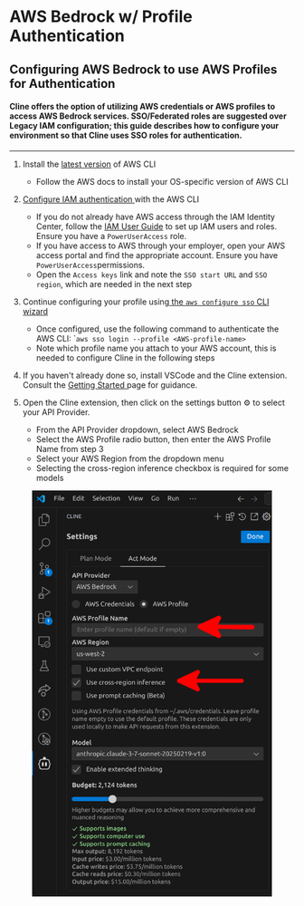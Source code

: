 # AWS Bedrock w/ Profile Authentication

## Configuring AWS Bedrock to use AWS Profiles for Authentication

#### Cline offers the option of utilizing AWS credentials or AWS profiles to access AWS Bedrock services. SSO/Federated roles are suggested over Legacy IAM configuration; this guide describes how to configure your environment so that Cline uses SSO roles for authentication.

***



1. Install the [latest version](https://docs.aws.amazon.com/cli/latest/userguide/getting-started-install.html) of AWS CLI
   * Follow the AWS docs to install your OS-specific version of AWS CLI
2. [Configure IAM authentication ](https://docs.aws.amazon.com/cli/latest/userguide/cli-configure-sso.html)with the AWS CLI
   * If you do not already have AWS access through the IAM Identity Center, follow the [IAM User Guide](https://docs.aws.amazon.com/singlesignon/latest/userguide/getting-started.html) to set up IAM users and roles. Ensure you have a `PowerUserAccess` role.
   * If you have access to AWS through your employer, open your AWS access portal and find the appropriate account. Ensure you have `PowerUserAccess`permissions.
   * Open the  `Access keys` link and note the `SSO start URL` and `SSO region`, which are needed in the next step
3. Continue configuring your profile using[ the `aws configure sso` CLI wizard](https://docs.aws.amazon.com/cli/latest/userguide/cli-configure-sso.html#cli-configure-sso-configure)
   * Once configured, use the following command to authenticate the AWS  CLI: \``aws sso login --profile <AWS-profile-name>`&#x20;
   * Note which profile name you attach to your  AWS account, this is needed to configure Cline in the following steps
4. If you haven't already done so, install VSCode and the Cline extension. Consult the [Getting Started ](broken-reference)page for guidance.&#x20;
5.  Open the Cline extension, then click on the settings button ⚙️ to select your API Provider.

    * From the API Provider dropdown, select AWS Bedrock
    * Select the AWS Profile radio button, then enter the AWS Profile Name from step 3
    * Select your AWS Region from the dropdown menu
    * Selecting the cross-region inference checkbox is required for some models



<figure><img src="../.gitbook/assets/cline-aws-setup-markup (1).png" alt="" width="467"><figcaption></figcaption></figure>

